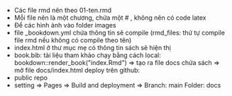- Các file rmd nên theo 01-ten.rmd
- Mỗi file nên là một chương, chứa một # , không nên có code latex
- Để các hình ảnh vào folder images
- file _bookdown.yml chứa thông tin sẽ compile (rmd_files: thứ tự compile file rmd nếu không có compile theo tên)
- index.html ở thư mục mẹ có thông tin sách sẽ hiện thị
- book.bib: tài liệu tham khảo
chạy bằng cách local: bookdown::render_book("index.Rmd")
=> tạo ra file docs chứa sách => mở file docs/index.html 
deploy trên github:
 - public repo 
 - setting => Pages => Build and deployment 
 => Branch: main
    Folder: docs
    
